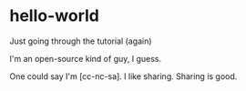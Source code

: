 # hello-world
Just going through the tutorial (again)

I'm an open-source kind of guy, I guess.

One could say I'm [cc-nc-sa]. I like sharing. Sharing is good.
